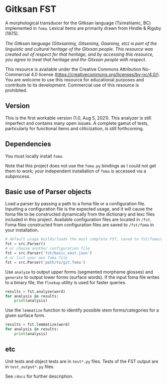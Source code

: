 # Gitksan FST

A morphological transducer for the Gitksan language (Tsimshianic, BC) implemented in `foma`. Lexical items are primarily drawn from Hindle & Rigsby (1975).

*The Gitksan language (Gitxsanimx̲, Gitsenimx̲, Gaanimx̲, etc) is part of the linguistic and cultural heritage of the Gitxsan people. This resource was created out of respect for that heritage, and by accessing this resource, you agree to treat that heritage and the Gitxsan people with respect.*

This resource is available under the Creative Commons Attribution No-Commercial 4.0 license (https://creativecommons.org/licenses/by-nc/4.0/). You are welcome to use this resource for educational purposes and contribute to its development. Commercial use of this resource is prohibited.

## Version

This is the first workable version (1.0, Aug 5, 2021). This analyzer is still imperfect and contains many open issues. A complete gamut of tests, particularly for functional items and cliticization, is still forthcoming.

## Dependencies

You must locally install `foma`.

Note that this project does not use the `foma.py` bindings as I could not get them to work; your independent installation of `foma` is accessed via a subprocess.

## Basic use of Parser objects

Load a parser by passing a path to a foma file or a configuration file. Inputting a configuration file is the expected usage, and it will cause the foma file to be constructed dynamically from the dictionary and lexc files included in this project. Available configuration files are located in `/fst`. Foma files constructed from configuration files are saved to `/fst/foma` in your installation.

```python
# default usage builds/loads the most complete FST, saved to fst/foma/git_full_EW.foma
fst = src.Parser()
# or choose another configuration file
fst = src.Parser('fst/basic_east.json')
# or list your own foma file
fst = src.Parser('path/to/git.foma')
```

Use `analyze` to output upper forms (segmented morpheme glosses) and `generate` to output lower forms (surface words). If the input foma file writes to a binary file, the `flookup` utility is used for faster queries.

```python
results = fst.analyze(word)
for analysis in results:
	print(analysis)
```

Use the `lemmatize` function to identify possible stem forms/categories for a given surface form.

```python
results = fst.lemmatize(word)
for analysis in results:
	print(analysis)
```

## etc

Unit tests and object tests are in `test*.py` files. Tests of the FST output are in `test_output*.py` files.

See `/docs` for further description.
